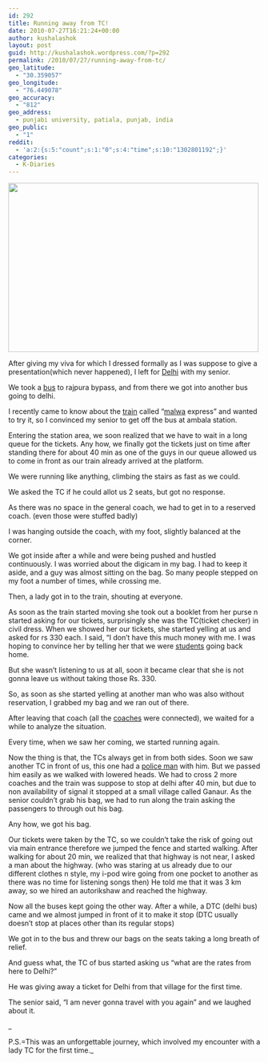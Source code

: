 ```yaml
---
id: 292
title: Running away from TC!
date: 2010-07-27T16:21:24+00:00
author: kushalashok
layout: post
guid: http://kushalashok.wordpress.com/?p=292
permalink: /2010/07/27/running-away-from-tc/
geo_latitude:
  - "30.359057"
geo_longitude:
  - "76.449078"
geo_accuracy:
  - "812"
geo_address:
  - punjabi university, patiala, punjab, india
geo_public:
  - "1"
reddit:
  - 'a:2:{s:5:"count";s:1:"0";s:4:"time";s:10:"1302801192";}'
categories:
  - K-Diaries
---
```

[<img class="aligncenter size-full wp-image-295" title="overloaded" src="http://kushalashok.files.wordpress.com/2010/07/overloaded.jpg" alt="" width="500" height="338" />](http://kushalashok.files.wordpress.com/2010/07/overloaded.jpg)
  
After giving my viva for which I dressed formally as I was suppose to give a presentation(which never happened), I left for <a class="zem_slink" title="Delhi" rel="geolocation" href="http://maps.google.com/maps?ll=28.0,77.0&spn=10.0,10.0&q=28.0,77.0%20%28Delhi%29&t=h">Delhi</a> with my senior.

We took a <a class="zem_slink" title="Bus" rel="wikipedia" href="http://en.wikipedia.org/wiki/Bus">bus</a> to rajpura bypass, and from there we got into another bus going to delhi.

I recently came to know about the <a class="zem_slink" title="Train" rel="wikipedia" href="http://en.wikipedia.org/wiki/Train">train</a> called &#8220;<a class="zem_slink" title="Malwa" rel="geolocation" href="http://maps.google.com/maps?ll=22.42,75.54&spn=0.1,0.1&q=22.42,75.54%20%28Malwa%29&t=h">malwa</a> express&#8221; and wanted to try it, so I convinced my senior to get off the bus at ambala station.

Entering the station area, we soon realized that we have to wait in a long queue for the tickets. Any how, we finally got the tickets just on time after standing there for about 40 min as one of the guys in our queue allowed us to come in front as our train already arrived at the platform.
  
We were running like anything, climbing the stairs as fast as we could.
  
We asked the TC if he could allot us 2 seats, but got no response.
  
As there was no space in the general coach, we had to get in to a reserved coach. (even those were stuffed badly)
  
I was hanging outside the coach, with my foot, slightly balanced at the corner.
  
We got inside after a while and were being pushed and hustled continuously. I was worried about the digicam in my bag. I had to keep it aside, and a guy was almost sitting on the bag. So many people stepped on my foot a number of times, while crossing me.

Then, a lady got in to the train, shouting at everyone.
  
As soon as the train started moving she took out a booklet from her purse n started asking for our tickets, surprisingly she was the TC(ticket checker) in civil dress. When we showed her our tickets, she started yelling at us and asked for rs 330 each. I said, &#8220;I don&#8217;t have this much money with me. I was hoping to convince her by telling her that we were <a class="zem_slink" title="Student" rel="wikipedia" href="http://en.wikipedia.org/wiki/Student">students</a> going back home.
  
But she wasn&#8217;t listening to us at all, soon it became clear that she is not gonna leave us without taking those Rs. 330.

So, as soon as she started yelling at another man who was also without reservation, I grabbed my bag and we ran out of there.
  
After leaving that coach (all the <a class="zem_slink" title="Coach (vehicle)" rel="wikipedia" href="http://en.wikipedia.org/wiki/Coach_%28vehicle%29">coaches</a> were connected), we waited for a while to analyze the situation.
  
Every time, when we saw her coming, we started running again.

Now the thing is that, the TCs always get in from both sides. Soon we saw another TC in front of us, this one had a <a class="zem_slink" title="Police officer" rel="wikipedia" href="http://en.wikipedia.org/wiki/Police_officer">police man</a> with him. But we passed him easily as we walked with lowered heads. We had to cross 2 more coaches and the train was suppose to stop at delhi after 40 min, but due to non availability of signal it stopped at a small village called Ganaur. As the senior couldn&#8217;t grab his bag, we had to run along the train asking the passengers to through out his bag.
  
Any how, we got his bag.

Our tickets were taken by the TC, so we couldn&#8217;t take the risk of going out via main entrance therefore we jumped the fence and started walking. After walking for about 20 min, we realized that that highway is not near, I asked a man about the highway. (who was staring at us already due to our different clothes n style, my i-pod wire going from one pocket to another as there was no time for listening songs then) He told me that it was 3 km away, so we hired an autorikshaw and reached the highway.

Now all the buses kept going the other way. After a while, a DTC (delhi bus) came and we almost jumped in front of it to make it stop (DTC usually doesn&#8217;t stop at places other than its regular stops)

We got in to the bus and threw our bags on the seats taking a long breath of relief.

And guess what, the TC of bus started asking us &#8220;what are the rates from here to Delhi?&#8221;

He was giving away a ticket for Delhi from that village for the first time.
  
The senior said, &#8220;I am never gonna travel with you again&#8221; and we laughed about it.

_
  
P.S.=This was an unforgettable journey, which involved my encounter with a lady TC for the first time._